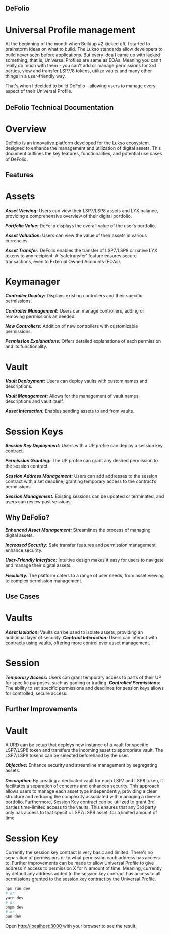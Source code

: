 ## DeFolio
# Universal Profile management

At the beginning of the month when Buildup #2 kicked off, I started to brainstorm ideas on what to build. The Lukso standards allow developers to build never seen before applications. But every idea I came up with lacked something, that is, Universal Profiles are same as EOAs. Meaning you can't really do much with them - you can't add or manage permissions for 3rd parties, view and transfer LSP7/8 tokens, utilize vaults and many other things in a user-friendly way.

That's when I decided to build DeFolio - allowing users to manage every aspect of their Universal Profile.

## DeFolio Technical Documentation

# Overview
DeFolio is an innovative platform developed for the Lukso ecosystem, designed to enhance the management and utilization of digital assets. This document outlines the key features, functionalities, and potential use cases of DeFolio.

## Features

# Assets

***Asset Viewing:*** Users can view their LSP7/LSP8 assets and LYX balance, providing a comprehensive overview of their digital portfolio.

***Portfolio Value:*** DeFolio displays the overall value of the user’s portfolio.

***Asset Valuation:*** Users can view the value of their assets in various currencies.

***Asset Transfer:*** DeFolio enables the transfer of LSP7/LSP8 or native LYX tokens to any recipient. A 'safetransfer' feature ensures secure transactions, even to External Owned Accounts (EOAs).

# Keymanager

***Controller Display:*** Displays existing controllers and their specific permissions.

***Controller Management:*** Users can manage controllers, adding or removing permissions as needed.

***New Controllers:*** Addition of new controllers with customizable permissions.

***Permission Explanations:*** Offers detailed explanations of each permission and its functionality.

# Vault

***Vault Deployment:*** Users can deploy vaults with custom names and descriptions.

***Vault Management:*** Allows for the management of vault names, descriptions and vault itself.

***Asset Interaction:*** Enables sending assets to and from vaults.

# Session Keys

***Session Key Deployment:*** Users with a UP profile can deploy a session key contract.

***Permission Granting:*** The UP profile can grant any desired permission to the session contract.

***Session Address Management:*** Users can add addresses to the session contract with a set deadline, granting temporary access to the contract’s permissions.

***Session Management:*** Existing sessions can be updated or terminated, and users can review past sessions.

## Why DeFolio?

***Enhanced Asset Management:*** Streamlines the process of managing digital assets.

***Increased Security:*** Safe transfer features and permission management enhance security.

***User-Friendly Interface:*** Intuitive design makes it easy for users to navigate and manage their digital assets.

***Flexibility:*** The platform caters to a range of user needs, from asset viewing to complex permission management.

## Use Cases

# Vaults

***Asset Isolation:*** Vaults can be used to isolate assets, providing an additional layer of security.
***Contract Interaction:*** Users can interact with contracts using vaults, offering more control over asset management.

# Session

***Temporary Access:*** Users can grant temporary access to parts of their UP for specific purposes, such as gaming or trading.
***Controlled Permissions:*** The ability to set specific permissions and deadlines for session keys allows for controlled, secure access.

## Further Improvements

# Vault

A URD can be setup that deploys new instance of a vault for specific LSP7/LSP8 token and transfers the incoming asset to appropriate vault. The LSP7/LSP8 tokens can be selected beforehand by the user.

***Objective:*** Enhance security and streamline management by segregating assets.

***Description:*** By creating a dedicated vault for each LSP7 and LSP8 token, it facilitates a separation of concerns and enhances security. This approach allows users to manage each asset type independently, providing a clear structure and reducing the complexity associated with managing a diverse portfolio. Furthermore, Session Key contract can be utilized to grant 3rd parties time-limited access to the vaults. This ensures that any 3rd party only has access to that specific LSP7/LSP8 asset, for a limited amount of time.

# Session Key

Currently the session key contract is very basic and limited. There's no separation of permissions or to what permission each address has access to. Further improvements can be made to allow Universal Profile to give address Y access to permission X for N amount of time. Meaning, currently by default any address added to the session key contract has access to all permissions granted to the session key contract by the Universal Profile.

```bash
npm run dev
# or
yarn dev
# or
pnpm dev
# or
bun dev
```

Open [http://localhost:3000](http://localhost:3000) with your browser to see the result.
